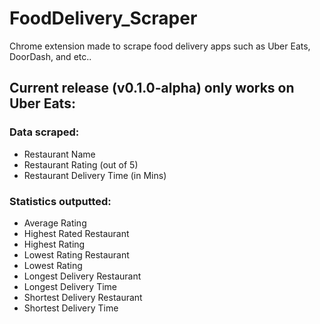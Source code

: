 # FoodDelivery_Scraper

Chrome extension made to scrape food delivery apps such as Uber Eats, DoorDash, and etc..

## Current release (v0.1.0-alpha) only works on Uber Eats: 

### Data scraped:

- Restaurant Name
- Restaurant Rating (out of 5)
- Restaurant Delivery Time (in Mins)

### Statistics outputted:

- Average Rating
- Highest Rated Restaurant
- Highest Rating
- Lowest Rating Restaurant
- Lowest Rating
- Longest Delivery Restaurant
- Longest Delivery Time
- Shortest Delivery Restaurant
- Shortest Delivery Time


